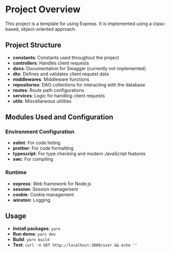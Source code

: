 # Project Overview

This project is a template for using Express. It is implemented using a class-based, object-oriented approach.

## Project Structure

- **constants**: Constants used throughout the project
- **controllers**: Handles client requests
- **docs**: Documentation for Swagger (currently not implemented)
- **dto**: Defines and validates client request data
- **middlewares**: Middleware functions
- **repositories**: DAO collections for interacting with the database
- **routes**: Route path configurations
- **services**: Logic for handling client requests
- **utils**: Miscellaneous utilities
## Modules Used and Configuration

### Environment Configuration

- **eslint**: For code linting
- **prettier**: For code formatting
- **typescript**: For type checking and modern JavaScript features
- **swc**: For compiling

### Runtime

- **express**: Web framework for Node.js
- **session**: Session management
- **cookie**: Cookie management
- **winston**: Logging

## Usage

- **Install packages**: `yarn`
- **Run demo**: `yarn dev`
- **Build**: `yarn build`
- **Test**: `curl -X GET http://localhost:3000/user && echo ''`
